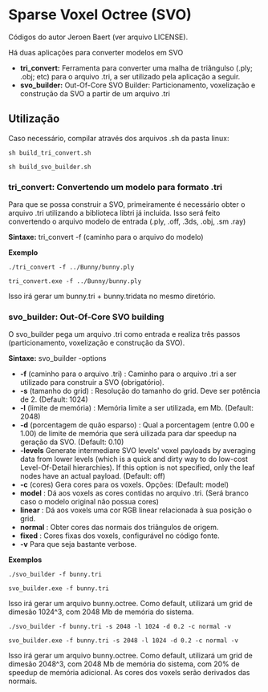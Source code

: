 # Sparse Voxel Octree (SVO)

Códigos do autor Jeroen Baert (ver arquivo LICENSE).

Há duas aplicações para converter modelos em SVO

* **tri_convert:** Ferramenta para converter uma malha de triângulso (.ply; .obj; etc) para o arquivo .tri, a ser utilizado pela aplicação a seguir.
* **svo_builder:** Out-Of-Core SVO Builder: Particionamento, voxelização e construção da SVO a partir de um arquivo .tri

## Utilização

Caso necessário, compilar através dos arquivos .sh da pasta linux:
```
sh build_tri_convert.sh
```
```
sh build_svo_builder.sh
```

### tri_convert: Convertendo um modelo para formato .tri
Para que se possa construir a SVO, primeiramente é necessário obter o arquivo .tri utilizando a biblioteca libtri já incluida. Isso será feito convertendo o arquivo modelo de entrada (.ply, .off, .3ds, .obj, .sm .ray)

**Sintaxe:** tri_convert -f (caminho para o arquivo do modelo)

**Exemplo**
```
./tri_convert -f ../Bunny/bunny.ply
```
```
tri_convert.exe -f ../Bunny/bunny.ply
```
Isso irá gerar um bunny.tri + bunny.tridata no mesmo diretório.

### svo_builder: Out-Of-Core SVO building
O svo_builder pega um arquivo .tri como entrada e realiza três passos (particionamento, voxelização e construção da SVO).

**Sintaxe:** svo_builder -options

* **-f** (caminho para o arquivo .tri) : Caminho para o arquivo .tri a ser utilizado para construir a SVO (obrigatório).
* **-s** (tamanho do grid) : Resolução do tamanho do grid. Deve ser potência de 2. (Default: 1024)
* **-l** (limite de memória) : Memória limite a ser utilizada, em Mb. (Default: 2048)
* **-d** (porcentagem de quão esparso) : Qual a porcentagem (entre 0.00 e 1.00) de limite de memória que será uilizada para dar speedup na geração da SVO. (Default: 0.10)
* **-levels** Generate intermediare SVO levels' voxel payloads by averaging data from lower levels (which is a quick and dirty way to do low-cost Level-Of-Detail hierarchies). If this option is not specified, only the leaf nodes have an actual payload. (Default: off)
* **-c** (cores) Gera cores para os voxels. Opções: (Default: model)
 * **model** : Dá aos voxels as cores contidas no arquivo .tri. (Será branco caso o modelo original não possua cores)
 * **linear** : Dá aos voxels uma cor RGB linear relacionada à sua posição o grid.
 * **normal** : Obter cores das normais dos triângulos de origem.
 * **fixed** :  Cores fixas dos voxels, configurável no código fonte.
* **-v** Para que seja bastante verbose.

**Exemplos**
```
./svo_builder -f bunny.tri
```
```
svo_builder.exe -f bunny.tri
```
Isso irá gerar um arquivo bunny.octree. Como default, utilizará um grid de dimesão 1024^3, com 2048 Mb de memória do sistema.
```
./svo_builder -f bunny.tri -s 2048 -l 1024 -d 0.2 -c normal -v
```
```
svo_builder.exe -f bunny.tri -s 2048 -l 1024 -d 0.2 -c normal -v
```
Isso irá gerar um arquivo bunny.octree. Como default, utilizará um grid de dimesão 2048^3, com 2048 Mb de memória do sistema, com 20% de speedup de memória adicional. As cores dos voxels serão derivados das normais.
